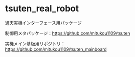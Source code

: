 # tsuten_real_robot

通天実機インターフェース用パッケージ

制御用メタパッケージ：https://github.com/mitukou1109/tsuten

実機メイン基板用リポジトリ：https://github.com/mitukou1109/tsuten_mainboard

